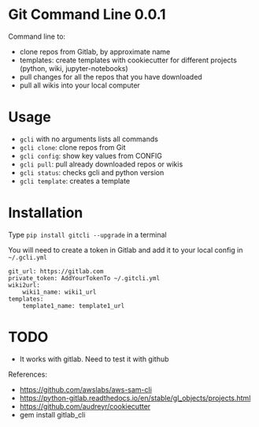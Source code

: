 # Git Command Line 0.0.1

Command line to:

- clone repos from Gitlab, by approximate name
- templates: create templates with cookiecutter for different projects (python, wiki, jupyter-notebooks)
- pull changes for all the repos that you have downloaded
- pull all wikis into your local computer

# Usage

- `gcli` with no arguments lists all commands
- `gcli clone`: clone repos from Git
- `gcli config`: show key values from CONFIG
- `gcli pull`: pull already downloaded repos or wikis
- `gcli status`: checks gcli and python version
- `gcli template`: creates a template

# Installation

Type `pip install gitcli --upgrade` in a terminal

You will need to create a token in Gitlab and add it to your local config in `~/.gcli.yml`

```
git_url: https://gitlab.com
private_token: AddYourTokenTo ~/.gitcli.yml
wiki2url:
    wiki1_name: wiki1_url
templates:
    template1_name: template1_url

```

# TODO

- It works with gitlab. Need to test it with github

References:

- https://github.com/awslabs/aws-sam-cli
- https://python-gitlab.readthedocs.io/en/stable/gl_objects/projects.html
- https://github.com/audreyr/cookiecutter
- gem install gitlab_cli

